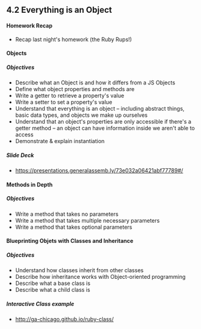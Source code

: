 ## 4.2 Everything is an Object

#### Homework Recap

* Recap last night's homework (the Ruby Rups!)

#### Objects

##### Objectives

* Describe what an Object is and how it differs from a JS Objects
* Define what object properties and methods are
* Write a getter to retrieve a property's value
* Write a setter to set a property's value
* Understand that everything is an object – including abstract things, basic data types, and objects we make up ourselves
* Understand that an object's properties are only accessible if there's a getter method – an object can have information inside we aren't able to access
* Demonstrate & explain instantiation

##### Slide Deck

* https://presentations.generalassemb.ly/73e032a06421abf77789#/

#### Methods in Depth

##### Objectives

* Write a method that takes no parameters
* Write a method that takes multiple necessary parameters
* Write a method that takes optional parameters

#### Blueprinting Objets with Classes and Inheritance

##### Objectives

* Understand how classes inherit from other classes
* Describe how inheritance works with Object-oriented programming
* Describe what a base class is
* Describe what a child class is

##### Interactive Class example

* http://ga-chicago.github.io/ruby-class/
